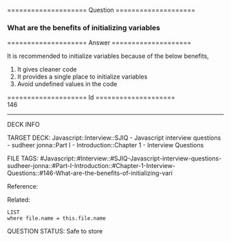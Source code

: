 ==================== Question ====================  

### What are the benefits of initializing variables  

==================== Answer ====================  

It is recommended to initialize variables because of the below benefits,

1. It gives cleaner code
2. It provides a single place to initialize variables
3. Avoid undefined values in the code

==================== Id ====================  
146

---

DECK INFO

TARGET DECK: Javascript::Interview::SJIQ - Javascript interview questions - sudheer jonna::Part I - Introduction::Chapter 1 - Interview Questions

FILE TAGS: #Javascript::#Interview::#SJIQ-Javascript-interview-questions-sudheer-jonna::#Part-I-Introduction::#Chapter-1-Interview-Questions::#146-What-are-the-benefits-of-initializing-vari

Reference:

Related:

```dataview
LIST
where file.name = this.file.name
```

QUESTION STATUS: Safe to store
